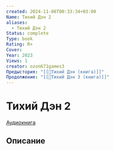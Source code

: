 ```yaml
---
created: 2024-11-06T00:33:34+03:00
Name: Тихий Дэн 2
aliases:
  - Тихий Дэн 2
Status: complete
Type: book
Rating: R+
Cover: 
Year: 2023
Views: 1
creator: ozon671games3
Предыстория: "[[📘Тихий Дэн (книга)]]"
Продолжение: "[[📘Тихий Дэн 3 (книга)]]"
---
```


# Тихий Дэн 2

[Аудиокнига](https://youtu.be/bIUTky60N8Q?si=Qbu2czGIipk6azXZ)



## Описание


